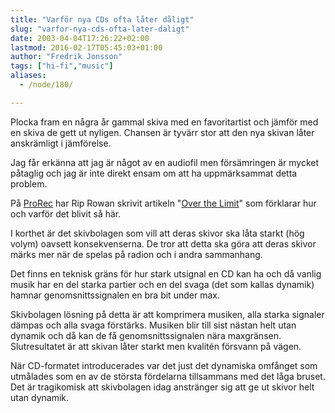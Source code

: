 ```yaml
---
title: "Varför nya CDs ofta låter dåligt"
slug: "varfor-nya-cds-ofta-later-daligt"
date: 2003-04-04T17:26:22+02:00
lastmod: 2016-02-17T05:45:03+01:00
author: "Fredrik Jonsson"
tags: ["hi-fi","music"]
aliases:
  - /node/180/

---
```


Plocka fram en några år gammal skiva med en favoritartist och jämför med en skiva de gett ut nyligen. Chansen är tyvärr stor att den nya skivan låter anskrämligt i jämförelse.

Jag får erkänna att jag är något av en audiofil men försämringen är mycket påtaglig och jag är inte direkt ensam om att ha uppmärksammat detta problem.

På [ProRec](http://www.prorec.com/) har Rip Rowan skrivit artikeln "[Over the Limit](http://prorec.com/2013/05/over-the-limit-the-loudness-war/)" som förklarar hur och varför det blivit så här.

I korthet är det skivbolagen som vill att deras skivor ska låta starkt (hög volym) oavsett konsekvenserna. De tror att detta ska göra att deras skivor märks mer när de spelas på radion och i andra sammanhang.

Det finns en teknisk gräns för hur stark utsignal en CD kan ha och då vanlig musik har en del starka partier och en del svaga (det som kallas dynamik) hamnar genomsnittssignalen en bra bit under max.

Skivbolagen lösning på detta är att komprimera musiken, alla starka signaler dämpas och alla svaga förstärks. Musiken blir till sist nästan helt utan dynamik och då kan de få genomsnittssignalen nära maxgränsen. Slutresultatet är att skivan låter starkt men kvalitén försvann på vägen.

När CD-formatet introducerades var det just det dynamiska omfånget som utmålades som en av de största fördelarna tillsammans med det låga bruset. Det är tragikomisk att skivbolagen idag anstränger sig att ge ut skivor helt utan dynamik.
